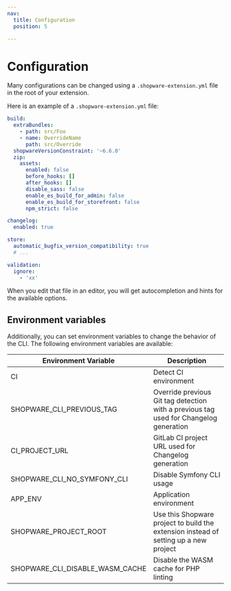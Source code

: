 ```yaml
---
nav:
  title: Configuration
  position: 5

---
```


# Configuration

Many configurations can be changed using a `.shopware-extension.yml` file in the root of your extension.

Here is an example of a `.shopware-extension.yml` file:

```yaml
build:
  extraBundles:
    - path: src/Foo
    - name: OverrideName
      path: src/Override
  shopwareVersionConstraint: '~6.6.0'
  zip:
    assets:
      enabled: false
      before_hooks: []
      after_hooks: []
      disable_sass: false
      enable_es_build_for_admin: false
      enable_es_build_for_storefront: false
      npm_strict: false

changelog:
  enabled: true

store:
  automatic_bugfix_version_compatibility: true
  # ...

validation:
  ignore:
    - 'xx'
```

When you edit that file in an editor, you will get autocompletion and hints for the available options.

## Environment variables

Additionally, you can set environment variables to change the behavior of the CLI. The following environment variables are available:

| Environment Variable           | Description                                                                                   |
|-------------------------------|-----------------------------------------------------------------------------------------------|
| CI                            | Detect CI environment                                                                         |
| SHOPWARE_CLI_PREVIOUS_TAG     | Override previous Git tag detection with a previous tag used for Changelog generation         |
| CI_PROJECT_URL                | GitLab CI project URL used for Changelog generation                                           |
| SHOPWARE_CLI_NO_SYMFONY_CLI   | Disable Symfony CLI usage                                                                    |
| APP_ENV                       | Application environment                                                                      |
| SHOPWARE_PROJECT_ROOT         | Use this Shopware project to build the extension instead of setting up a new project         |
| SHOPWARE_CLI_DISABLE_WASM_CACHE | Disable the WASM cache for PHP linting                                                                        |
